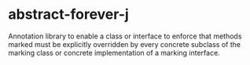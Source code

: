 abstract-forever-j
==================

Annotation library to enable a class or interface to enforce  that methods marked must be explicitly overridden by every  concrete subclass of the marking class or concrete implementation  of a marking interface.
